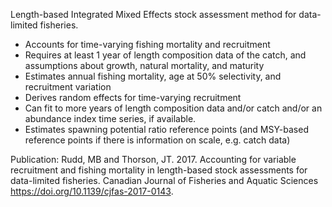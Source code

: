 Length-based Integrated Mixed Effects stock assessment method for data-limited fisheries.
- Accounts for time-varying fishing mortality and recruitment
- Requires at least 1 year of length composition data of the catch, and assumptions about growth, natural mortality, and maturity
- Estimates annual fishing mortality, age at 50% selectivity, and recruitment variation
- Derives random effects for time-varying recruitment
- Can fit to more years of length composition data and/or catch and/or an abundance index time series, if available.
- Estimates spawning potential ratio reference points (and MSY-based reference points if there is information on scale, e.g. catch data)


Publication: 
Rudd, MB and Thorson, JT. 2017. Accounting for variable recruitment and fishing mortality in length-based stock assessments for data-limited fisheries. Canadian Journal of Fisheries and Aquatic Sciences https://doi.org/10.1139/cjfas-2017-0143.
